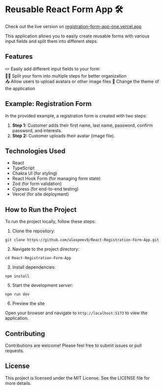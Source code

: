 # Reusable React Form App 🛠️

Check out the live version on [registration-form-app-one.vercel.app](https://registration-form-app-one.vercel.app)

This application allows you to easily create reusable forms with various input fields and split them into different steps.

## Features

✏️ Easily add different input fields to your form  
🚶‍♂️ Split your form into multiple steps for better organization  
📤 Allow users to upload avatars or other image files
🎨 Change the theme of the application

## Example: Registration Form

In the provided example, a registration form is created with two steps:

1. **Step 1:** Customer adds their first name, last name, password, confirm password, and interests.
2. **Step 2:** Customer uploads their avatar (image file).

## Technologies Used

- React
- TypeScript
- Chakra UI (for styling)
- React Hook Form (for managing form state)
- Zod (for form validation)
- Cypress (for end-to-end testing)
- Vercel (for site deployment)

## How to Run the Project

To run the project locally, follow these steps:

1. Clone the repository:

```
git clone https://github.com/alexpeev9/React-Registration-Form-App.git
```

2. Navigate to the project directory:

```
cd React-Registration-Form-App
```

3. Install dependencies:

```
npm install
```

5. Start the development server:

```
npm run dev
```

6. Preview the site

Open your browser and navigate to `http://localhost:5173` to view the application.

## Contributing

Contributions are welcome! Please feel free to submit issues or pull requests.

## License

This project is licensed under the MIT License. See the LICENSE file for more details.
